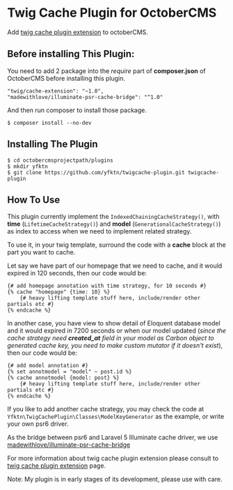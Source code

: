 # Twig Cache Plugin for OctoberCMS

Add [twig cache plugin extension](https://github.com/twigphp/twig-cache-extension) to octoberCMS.

## Before installing This Plugin:
You need to add 2 package into the *require* part of **composer.json** of OctoberCMS before installing this plugin.

```
"twig/cache-extension": "~1.0",
"madewithlove/illuminate-psr-cache-bridge": "^1.0"
```

And then run composer to install those package.

```
$ composer install --no-dev
```
## Installing The Plugin

```
$ cd octobercmsprojectpath/plugins
$ mkdir yfktn
$ git clone https://github.com/yfktn/twigcache-plugin.git twigcache-plugin
```

## How To Use

This plugin currently implement the ```IndexedChainingCacheStrategy()```, with **time** (```LifetimeCacheStrategy()```) and **model** (```GenerationalCacheStrategy()```) as index to access when we need to implement related strategy.

To use it, in your twig template, surround the code with a **cache** block at the part you want to cache.

Let say we have part of our homepage that we need to cache, and it would expired in 120 seconds, then our code would be:

```
{# add homepage annotation with time strategy, for 10 seconds #}
{% cache "homepage" {time: 10} %}
    {# heavy lifting template stuff here, include/render other partials etc #}
{% endcache %}
``` 

In another case, you have view to show detail of Eloquent database model and it would expired in 7200 seconds or when our model updated (*since the cache strategy need **created_at** field in your model as Carbon object to generated cache key, you need to make custom mutator if it doesn't exist*), then our code would be:

```
{# add model annotation #}
{% set annotmodel = "model" ~ post.id %}
{% cache annotmodel {model: post} %}
    {# heavy lifting template stuff here, include/render other partials etc #}
{% endcache %}
``` 

If you like to add another cache strategy, you may check the code at ```Yfktn\TwigCachePlugin\Classes\ModelKeyGenerator``` as the example, or write your own psr6 driver.

As the bridge between psr6 and Laravel 5 Illuminate cache driver, we use [madewithlove/illuminate-psr-cache-bridge](https://github.com/madewithlove/illuminate-psr-cache-bridge)

For more information about twig cache plugin extension please consult to [twig cache plugin extension](https://github.com/twigphp/twig-cache-extension) page.

Note: My plugin is in early stages of its development, please use with care.